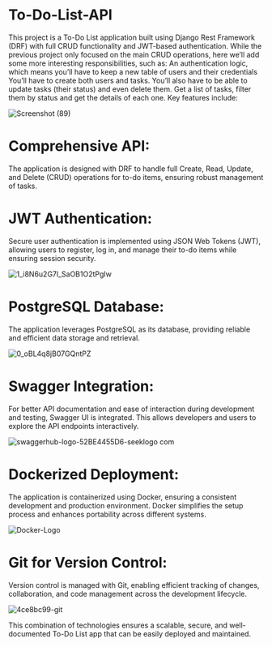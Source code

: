 # To-Do-List-API
This project is a To-Do List application built using Django Rest Framework (DRF) with full CRUD functionality and JWT-based authentication. 
While the previous project only focused on the main CRUD operations, here we’ll add some more interesting responsibilities, such as:
An authentication logic, which means you’ll have to keep a new table of users and their credentials
You’ll have to create both users and tasks.
You’ll also have to be able to update tasks (their status) and even delete them.
Get a list of tasks, filter them by status and get the details of each one.
Key features include:

![Screenshot (89)](https://github.com/user-attachments/assets/7193e7c7-83bd-442e-bde3-17ba725faf55)


# Comprehensive API:  
The application is designed with DRF to handle full Create, Read, Update, and Delete (CRUD) operations for to-do items, ensuring robust management of tasks.

# JWT Authentication: 
Secure user authentication is implemented using JSON Web Tokens (JWT), allowing users to register, log in, and manage their to-do items while ensuring session security.

![1_i8N6u2G7l_SaOB1O2tPgIw](https://github.com/user-attachments/assets/7d9d02ad-c39e-4a19-bce6-8e5574bcca60)


# PostgreSQL Database: 
The application leverages PostgreSQL as its database, providing reliable and efficient data storage and retrieval.

![0_oBL4q8jB07GQntPZ](https://github.com/user-attachments/assets/a98f3829-a86c-4e45-9e66-1e0a39520406)


# Swagger Integration: 
For better API documentation and ease of interaction during development and testing, Swagger UI is integrated. This allows developers and users to explore the API endpoints interactively.

![swaggerhub-logo-52BE4455D6-seeklogo com](https://github.com/user-attachments/assets/92774dae-3c7c-40f7-b959-9f4030fed28f)


# Dockerized Deployment: 
The application is containerized using Docker, ensuring a consistent development and production environment. Docker simplifies the setup process and enhances portability across different systems.

![Docker-Logo](https://github.com/user-attachments/assets/548fe049-60f9-4eeb-92c6-bfc61e679734)


# Git for Version Control: 
Version control is managed with Git, enabling efficient tracking of changes, collaboration, and code management across the development lifecycle.

![4ce8bc99-git](https://github.com/user-attachments/assets/ebf66016-35ab-4ad8-8af9-1373e15d6759)


This combination of technologies ensures a scalable, secure, and well-documented To-Do List app that can be easily deployed and maintained.


